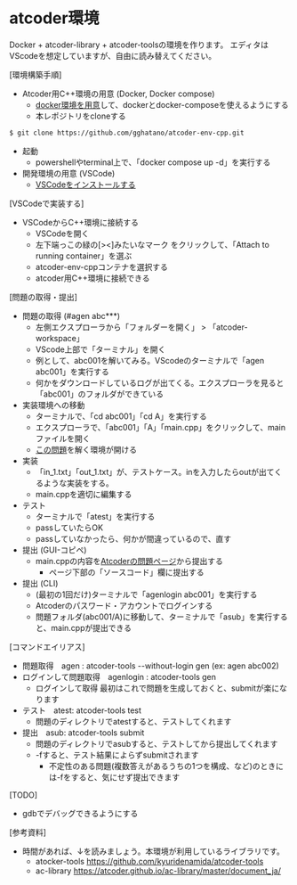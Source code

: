 atcoder環境
===

Docker + atcoder-library + atcoder-toolsの環境を作ります。
エディタはVScodeを想定していますが、自由に読み替えてください。

[環境構築手順]
* Atcoder用C++環境の用意 (Docker, Docker compose)
  * [docker環境を用意](https://docs.docker.jp/docker-for-windows/install.html)して、dockerとdocker-composeを使えるようにする
  * 本レポジトリをcloneする 
```bash
$ git clone https://github.com/gghatano/atcoder-env-cpp.git
```
* 起動
  * powershellやterminal上で、「docker compose up -d」を実行する
* 開発環境の用意 (VSCode)
  * [VSCodeをインストールする](https://azure.microsoft.com/ja-jp/products/visual-studio-code/)

[VSCodeで実装する]
* VSCodeからC++環境に接続する
  * VSCodeを開く
  * 左下端っこの緑の[><]みたいなマーク をクリックして、「Attach to running container」を選ぶ
  * atcoder-env-cppコンテナを選択する
  * atcoder用C++環境に接続できる

[問題の取得・提出]
* 問題の取得 (#agen abc***)
  * 左側エクスプローラから「フォルダーを開く」 > 「atcoder-workspace」
  * VScode上部で「ターミナル」を開く
  * 例として、abc001を解いてみる。VScodeのターミナルで「agen abc001」を実行する
  * 何かをダウンロードしているログが出てくる。エクスプローラを見ると「abc001」のフォルダができている
* 実装環境への移動
  * ターミナルで、「cd abc001」「cd A」を実行する
  * エクスプローラで、「abc001」「A」「main.cpp」をクリックして、mainファイルを開く
  * [この問題](https://atcoder.jp/contests/abc001/tasks/abc001_1)を解く環境が開ける
* 実装
  * 「in_1.txt」「out_1.txt」が、テストケース。inを入力したらoutが出てくるような実装をする。
  * main.cppを適切に編集する
* テスト
  * ターミナルで「atest」を実行する
  * passしていたらOK
  * passしていなかったら、何かが間違っているので、直す
* 提出 (GUI-コピペ)
  * main.cppの内容を[Atcoderの問題ページ](https://atcoder.jp/contests/abc001/tasks/abc001_1)から提出する
    * ページ下部の「ソースコード」欄に提出する
* 提出 (CLI)
  * (最初の1回だけ)ターミナルで「agenlogin abc001」を実行する
  * Atcoderのパスワード・アカウントでログインする
  * 問題フォルダ(abc001/A)に移動して、ターミナルで「asub」を実行すると、main.cppが提出できる   

[コマンドエイリアス]
* 問題取得　agen : atcoder-tools --without-login gen (ex: agen abc002)
* ログインして問題取得　agenlogin : atcoder-tools gen
  * ログインして取得 最初はこれで問題を生成しておくと、submitが楽になります
* テスト　atest: atcoder-tools test 
  * 問題のディレクトリでatestすると、テストしてくれます
* 提出　asub: atcoder-tools submit
  * 問題のディレクトリでasubすると、テストしてから提出してくれます
  * -fすると、テスト結果によらずsubmitされます
    * 不定性のある問題(複数答えがあるうちの1つを構成、など)のときには-fをすると、気にせず提出できます

[TODO]
* gdbでデバッグできるようにする

[参考資料]
* 時間があれば、↓を読みましょう。本環境が利用しているライブラリです。
  * atocker-tools https://github.com/kyuridenamida/atcoder-tools
  * ac-library https://atcoder.github.io/ac-library/master/document_ja/
